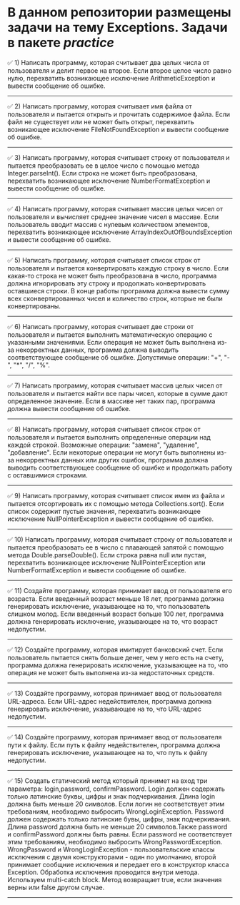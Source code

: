 # В данном репозитории размещены задачи на тему Exceptions. Задачи в пакете *practice*

:white_check_mark: 1) Написать программу, которая считывает два целых числа от пользователя и делит первое на второе. Если второе целое число равно нулю, перехватить возникающее исключение ArithmeticException и вывести сообщение об ошибке.
___
:white_check_mark: 2) Написать программу, которая считывает имя файла от пользователя и пытается открыть и прочитать содержимое файла. Если файл не существует или не может быть открыт, перехватить возникающее исключение FileNotFoundException и вывести сообщение об ошибке.
___
:white_check_mark: 3) Написать программу, которая считывает строку от пользователя и пытается преобразовать ее в целое число с помощью метода Integer.parseInt(). Если строка не может быть преобразована, перехватить возникающее исключение NumberFormatException и вывести сообщение об ошибке.
___
:white_check_mark: 4) Написать программу, которая считывает массив целых чисел от пользователя и вычисляет среднее значение чисел в массиве. Если пользователь вводит массив с нулевым количеством элементов, перехватить возникающее исключение ArrayIndexOutOfBoundsException и вывести сообщение об ошибке.
___
:white_check_mark: 5) Написать программу, которая считывает список строк от пользователя и пытается конвертировать каждую строку в число. Если какая-то строка не может быть преобразована в число, программа должна игнорировать эту строку и продолжать конвертировать оставшиеся строки. В конце работы программа должна вывести сумму всех сконвертированных чисел и количество строк, которые не были конвертированы.
___
:white_check_mark: 6) Написать программу, которая считывает две строки от пользователя и пытается выполнить математическую операцию с указанными значениями. Если операция не может быть выполнена из-за некорректных данных, программа должна выводить соответствующее сообщение об ошибке. Допустимые операции: "+", "-", "*", "/", "%".
___
:white_check_mark: 7) Написать программу, которая считывает массив целых чисел от пользователя и пытается найти все пары чисел, которые в сумме дают определенное значение. Если в массиве нет таких пар, программа должна вывести сообщение об ошибке.
___
:white_check_mark: 8) Написать программу, которая считывает список строк от пользователя и пытается выполнить определенные операции над каждой строкой. Возможные операции: "замена", "удаление", "добавление". Если некоторые операции не могут быть выполнены из-за некорректных данных или других ошибок, программа должна выводить соответствующее сообщение об ошибке и продолжать работу с оставшимися строками.
___
:white_check_mark: 9) Написать программу, которая считывает список имен из файла и пытается отсортировать их с помощью метода Collections.sort(). Если список содержит пустые значения, перехватить возникающее исключение NullPointerException и вывести сообщение об ошибке.
___
:white_check_mark: 10) Написать программу, которая считывает строку от пользователя и пытается преобразовать ее в число с плавающей запятой с помощью метода Double.parseDouble(). Если строка равна null или пустая, перехватить возникающее исключение NullPointerException или NumberFormatException и вывести сообщение об ошибке.
___
:white_check_mark: 11) Создайте программу, которая принимает ввод от пользователя его возраста. Если введенный возраст меньше 18 лет, программа должна генерировать исключение, указывающее на то, что пользователь слишком молод. Если введенный возраст больше 100 лет, программа должна генерировать исключение, указывающее на то, что возраст недопустим.
___
:white_check_mark: 12) Создайте программу, которая имитирует банковский счет. Если пользователь пытается снять больше денег, чем у него есть на счету, программа должна генерировать исключение, указывающее на то, что операция не может быть выполнена из-за недостаточных средств.
___
:white_check_mark: 13) Создайте программу, которая принимает ввод от пользователя URL-адреса. Если URL-адрес недействителен, программа должна генерировать исключение, указывающее на то, что URL-адрес недопустим.
___
:white_check_mark: 14) Создайте программу, которая принимает ввод от пользователя пути к файлу. Если путь к файлу недействителен, программа должна генерировать исключение, указывающее на то, что путь к файлу недопустим.
___
:white_check_mark: 15) Создать статический метод который принимет на вход три параметра: login,password, confirmPassword. Login должен содержать только латинские буквы, цифры и знак подчеркивания. Длина login должна быть меньше 20 символов. Если логин не соответствует этим требованиям, необходимо выбросить WrongLoginException. Password должен содержать только латинские бувы, цифры, знак подчеркивания. Длина password должна быть не меньше 20 символов.Также password и confirmPassword должны быть равны. Если password не соответствует этим требованиям, необходимо выбросить WrongPasswordException. WrongPassword и WrongLoginException - пользовательские классы исключения с двумя конструкторами - один по умолчанию, второй принимает сообщние исключения и передает его в конструктор класса Exception. Обработка исключения проводится внутри метода. Используем multi-catch block. Метод возвращает true, если значения верны или false  другом случае.
___